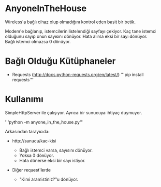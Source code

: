 AnyoneInTheHouse
================

Wireless'a bağlı cihaz olup olmadığını kontrol eden basit bir betik.

Modem'e bağlanıp, istemcilerin listelendiği sayfayı çekiyor. Kaç tane istemci olduğunu sayıp onun sayısını dönüyor. Hata alırsa eksi bir sayı dönüyor. Bağlı istemci olmazsa 0 dönüyor. 

Bağlı Olduğu Kütüphaneler
==========================
* Requests (http://docs.python-requests.org/en/latest/)
   '''pip install requests'''
   
Kullanımı
==========================
 SimpleHttpServer ile çalışıyor. Ayrıca bir sunucuya ihtiyaç duymuyor.
  
 '''python -m anyone_in_the_house.py'''
 
Arkasından tarayıcıda: 
 * http://sunucu/kac-kisi
   * Bağlı istemci varsa, sayısını dönüyor.
 	* Yoksa 0 dönüyor.
 	* Hata dönerse eksi bir sayı istiyor.

 * Diğer request'lerde 
   * "Kimi aramistiniz?"u dönüyor.
  
 
 
   
 
 

 


